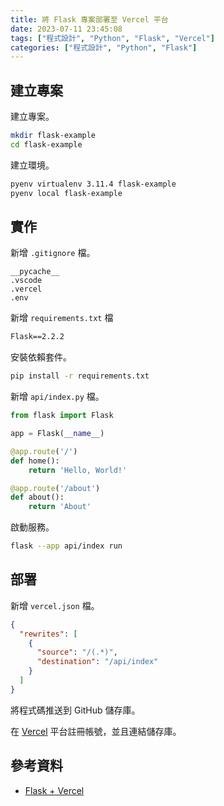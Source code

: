 ```yaml
---
title: 將 Flask 專案部署至 Vercel 平台
date: 2023-07-11 23:45:08
tags: ["程式設計", "Python", "Flask", "Vercel"]
categories: ["程式設計", "Python", "Flask"]
---
```


## 建立專案

建立專案。

```bash
mkdir flask-example
cd flask-example
```

建立環境。

```bash
pyenv virtualenv 3.11.4 flask-example
pyenv local flask-example
```

## 實作

新增 `.gitignore` 檔。

```env
__pycache__
.vscode
.vercel
.env
```

新增 `requirements.txt` 檔

```txt
Flask==2.2.2
```

安裝依賴套件。

```bash
pip install -r requirements.txt
```

新增 `api/index.py` 檔。

```py
from flask import Flask

app = Flask(__name__)

@app.route('/')
def home():
    return 'Hello, World!'

@app.route('/about')
def about():
    return 'About'
```

啟動服務。

```bash
flask --app api/index run
```

## 部署

新增 `vercel.json` 檔。

```json
{
  "rewrites": [
    {
      "source": "/(.*)",
      "destination": "/api/index"
    }
  ]
}
```

將程式碼推送到 GitHub 儲存庫。

在 [Vercel](https://vercel.com/) 平台註冊帳號，並且連結儲存庫。

## 參考資料

- [Flask + Vercel](https://github.com/vercel/examples/tree/main/python/flask)
